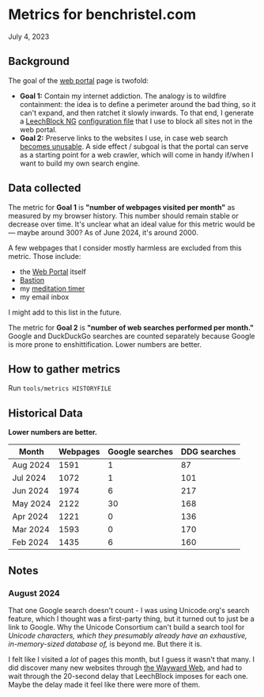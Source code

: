 # Metrics for benchristel.com

July 4, 2023

## Background

The goal of the [web portal](/portal.html) page is twofold:

- **Goal 1:** Contain my internet addiction. The analogy is to wildfire containment: the idea is to define a perimeter around the bad thing, so it can't expand, and then ratchet it slowly inwards. To that end, I generate a [LeechBlock NG](https://www.proginosko.com/leechblock/) [configuration file](/leechblock.txt) that I use to block all sites not in the web portal.
- **Goal 2:** Preserve links to the websites I use, in case web search [becomes unusable](https://waywardweb.org/why.html). A side effect / subgoal is that the portal can serve as a starting point for a web crawler, which will come in handy if/when I want to build my own search engine.

## Data collected

The metric for **Goal 1** is **"number of webpages visited per month"** as measured by my browser history. This number should remain stable or decrease over time. It's unclear what an ideal value for this metric would be — maybe around 300? As of June 2024, it's around 2000.

A few webpages that I consider mostly harmless are excluded from this metric. Those include:

- the [Web Portal](/portal.html) itself
- [Bastion](https://bastionhome.github.io/)
- my [meditation timer](https://benchristel.github.io/meditation/)
- my email inbox

I might add to this list in the future.

The metric for **Goal 2** is **"number of web searches performed per month."** Google and DuckDuckGo searches are counted separately because Google is more prone to enshittification. Lower numbers are better.

## How to gather metrics

Run `tools/metrics HISTORYFILE`

## Historical Data

**Lower numbers are better.**

| Month    | Webpages | Google searches | DDG searches |
| -------- | -------- | --------------- | ------------ |
| Aug 2024 | 1591     | 1               | 87           |
| Jul 2024 | 1072     | 1               | 101          |
| Jun 2024 | 1974     | 6               | 217          |
| May 2024 | 2122     | 30              | 168          |
| Apr 2024 | 1221     | 0               | 136          |
| Mar 2024 | 1593     | 0               | 170          |
| Feb 2024 | 1435     | 6               | 160          |

## Notes

### August 2024

That one Google search doesn't count - I was using Unicode.org's search feature, which I thought was a first-party thing, but it turned out to just be a link to Google. Why the Unicode Consortium can't build a search tool for _Unicode characters, which they presumably already have an exhaustive, in-memory-sized database of,_ is beyond me. But there it is.

I felt like I visited a _lot_ of pages this month, but I guess it wasn't that many. I did discover many new websites through [the Wayward Web](https://waywardweb.org), and had to wait through the 20-second delay that LeechBlock imposes for each one. Maybe the delay made it feel like there were more of them.